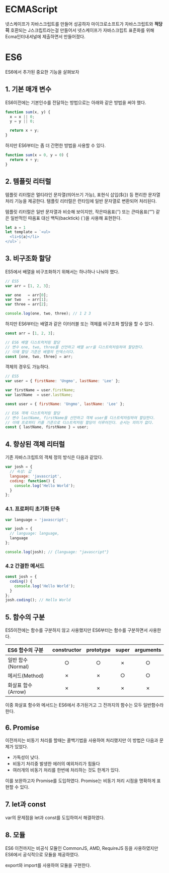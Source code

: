 # ECMAScript

넷스케이프가 자바스크립트를 만들어 성공하자 마이크로소프트가 자바스크립트와 **적당히** 호환되는 J스크립트라는걸 만들어서 넷스케이프가 자바스크립트 표준화를 위해 Ecma인터내셔널에 제출하면서 만들어졌다.

# ES6

ES6에서 추가된 중요한 기능을 살펴보자

## 1. 기본 매개 변수

ES6이전에는 기본인수를 전달하는 방법으로는 아래와 같은 방법을 써야 했다.

```js
function sum(x, y) {
  x = x || 0;
  y = y || 0;

  return x + y;
}
```

하지만 ES6부터는 좀 더 간편한 방법을 사용할 수 있다.

```js
function sum(x = 0, y = 0) {
  return x + y;
}
```

## 2. 템플릿 리터럴

템플릿 리터럴은 멀티라인 문자열(띄어쓰기 가능), 표현식 삽입(${}) 등 편리한 문자열 처리 기능을 제공한다. 템플릿 리터럴은 런타임에 일반 문자열로 변환되어 처리된다.

템플릿 리터럴은 일반 문자열과 비슷해 보이지만, 작은따옴표(‘’) 또는 큰따옴표(“”) 같은 일반적인 따옴표 대신 백틱(backtick) (`)을 사용해 표현한다.

```js
let a = 1
let template = `<ul>
  <li>${a}</li>
</ul>`;
```

## 3. 비구조화 할당

ES5에서 배열을 비구조화하기 위해서는 하나하나 나눠야 했다.

```js
// ES5
var arr = [1, 2, 3];

var one   = arr[0];
var two   = arr[1];
var three = arr[2];

console.log(one, two, three); // 1 2 3
```

하지만 ES6부터는 배열과 같은 이터러블 또는 객체를 비구조화 할당을 할 수 있다.

```js
const arr = [1, 2, 3];

// ES6 배열 디스트럭처링 할당
// 변수 one, two, three를 선언하고 배열 arr을 디스트럭처링하여 할당한다.
// 이때 할당 기준은 배열의 인덱스이다.
const [one, two, three] = arr;
```



객체의 경우도 가능하다.

```js
// ES5
var user = { firstName: 'Ungmo', lastName: 'Lee' };

var firstName = user.firstName;
var lastName  = user.lastName;

const user = { firstName: 'Ungmo', lastName: 'Lee' };

// ES6 객체 디스트럭처링 할당
// 변수 lastName, firstName을 선언하고 객체 user를 디스트럭처링하여 할당한다.
// 이때 프로퍼티 키를 기준으로 디스트럭처링 할당이 이루어진다. 순서는 의미가 없다.
const { lastName, firstName } = user;
```



## 4. 향상된 객체 리터럴

기존 자바스크립트의 객체 정의 방식은 다음과 같았다.

```js
var josh = {
  // 속성: 값
  language: 'javascript',
  coding: function() {
    console.log('Hello World');
  }
};
```

### 4.1. 프로퍼티 초기화 단축

```js
var language = 'javascript';

var josh = {
  // language: language,
  language
};

console.log(josh); // {language: "javascript"}
```

### 4.2 간결한 메서드

```js
const josh = {
  coding() {
    console.log('Hello World');
  }
};
josh.coding(); // Hello World
```

## 5. 함수의 구분

ES5이전에는 함수를 구분하지 않고 사용했지만 ES6부터는 함수를 구분하면서 사용한다.

| ES6 함수의 구분    | constructor | prototype | super | arguments |
| :----------------- | :---------: | :-------: | :---: | :-------: |
| 일반 함수(Normal)  |      ○      |     ○     |   ✗   |     ○     |
| 메서드(Method)     |      ✗      |     ✗     |   ○   |     ○     |
| 화살표 함수(Arrow) |      ✗      |     ✗     |   ✗   |     ✗     |

이중 화살표 함수와 메서드는 ES6에서 추가된거고 그 전까지의 함수는 모두 일반함수라 한다.



## 6. Promise

이전까지는 비동기 처리를 할때는 콜백기법을 사용하여 처리했지만 이 방법은 다음과 문제가 있었다.

- 가독성이 낮다. 
- 비동기 처리중 발생한 에러의 예외처리가 힘들다
- 여러개의 비동기 처리를 한번에 처리하는 것도 한계가 있다. 

이를 보완하고자 Promise를 도입하였다. Promise는 비동기 처리 시점을 명확하게 표현할 수 있다.

## 7. let과 const

var의 문제점을 let과 const를 도입하여서 해결하였다.



## 8. 모듈

ES6 이전까지는 비공식 모듈인 CommonJS, AMD, RequireJS 등을 사용하였지만 ES6에서 공식적으로 모듈을 제공하였다.

export와 import를 사용하여 모듈을 구현한다.

